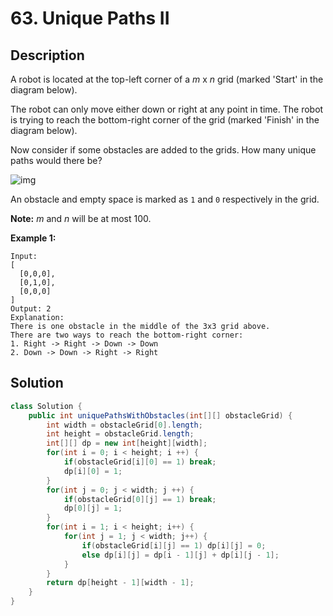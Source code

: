 # 63. Unique Paths II

## Description

A robot is located at the top-left corner of a *m* x *n* grid (marked 'Start' in the diagram below).

The robot can only move either down or right at any point in time. The robot is trying to reach the bottom-right corner of the grid (marked 'Finish' in the diagram below).

Now consider if some obstacles are added to the grids. How many unique paths would there be?

![img](https://leetcode.com/static/images/problemset/robot_maze.png)

An obstacle and empty space is marked as `1` and `0` respectively in the grid.

**Note:** *m* and *n* will be at most 100.

**Example 1:**

```
Input:
[
  [0,0,0],
  [0,1,0],
  [0,0,0]
]
Output: 2
Explanation:
There is one obstacle in the middle of the 3x3 grid above.
There are two ways to reach the bottom-right corner:
1. Right -> Right -> Down -> Down
2. Down -> Down -> Right -> Right
```



## Solution

```java
class Solution {
    public int uniquePathsWithObstacles(int[][] obstacleGrid) {
        int width = obstacleGrid[0].length;
        int height = obstacleGrid.length;
        int[][] dp = new int[height][width];
        for(int i = 0; i < height; i ++) {
            if(obstacleGrid[i][0] == 1) break;
            dp[i][0] = 1;
        }
        for(int j = 0; j < width; j ++) {
            if(obstacleGrid[0][j] == 1) break;
            dp[0][j] = 1;
        }
        for(int i = 1; i < height; i++) {
            for(int j = 1; j < width; j++) {
                if(obstacleGrid[i][j] == 1) dp[i][j] = 0;
                else dp[i][j] = dp[i - 1][j] + dp[i][j - 1];
            }
        }
        return dp[height - 1][width - 1];
    }
}
```

